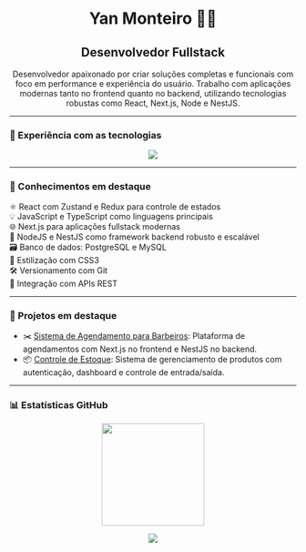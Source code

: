<h1 align="center">Yan Monteiro 👨‍💻</h1>
<h2 align="center">Desenvolvedor Fullstack</h2>

<p align="center">Desenvolvedor apaixonado por criar soluções completas e funcionais com foco em performance e experiência do usuário. Trabalho com aplicações modernas tanto no frontend quanto no backend, utilizando tecnologias robustas como React, Next.js, Node e NestJS.</p>

---

### 🚀 Experiência com as tecnologias

<div align="center"> 
  <img src="https://skillicons.dev/icons?i=html,tailwindcss,js,ts,react,nextjs,nestjs,postgres,mysql,git" />
</div>

---

### 🧠 Conhecimentos em destaque

⚛️ React com Zustand e Redux para controle de estados  
💡 JavaScript e TypeScript como linguagens principais  
🌐 Next.js para aplicações fullstack modernas  
🚀 NodeJS e NestJS como framework backend robusto e escalável  
🗃️ Banco de dados: PostgreSQL e MySQL  
🎨 Estilização com CSS3  
🛠️ Versionamento com Git  
🔗 Integração com APIs REST  

---

### 🌟 Projetos em destaque

- ✂️ [Sistema de Agendamento para Barbeiros](https://github.com/yanalmeida2411/sistema-agendamento): Plataforma de agendamentos com Next.js no frontend e NestJS no backend.
- 📦 [Controle de Estoque](https://github.com/yanalmeida2411/controle-estoque): Sistema de gerenciamento de produtos com autenticação, dashboard e controle de entrada/saída.

---

### 📊 Estatísticas GitHub

<p align="center">
  <img height="180em" src="https://github-readme-stats.vercel.app/api/top-langs/?username=yanalmeida2411&layout=compact&theme=tokyonight&hide=html,css&cache_seconds=86400" />
</p>

<p align="center">
  <img src="https://komarev.com/ghpvc/?username=yanalmeida2411&label=Visualizações%20no%20perfil&color=0e75b6&style=flat" />
</p>
